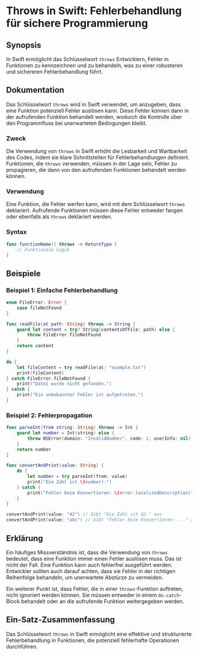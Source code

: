<!--
Meta Description: # Throws in Swift: Fehlerbehandlung für sichere Programmierung ## Synopsis In Swift ermöglicht das Schlüsselwort `throws` Entwicklern, Fehler in Funkt...
Meta Keywords: throws, fehler, die, swift, funktion
-->

# Throws in Swift: Fehlerbehandlung für sichere Programmierung

## Synopsis
In Swift ermöglicht das Schlüsselwort `throws` Entwicklern, Fehler in Funktionen zu kennzeichnen und zu behandeln, was zu einer robusteren und sichereren Fehlerbehandlung führt.

## Dokumentation
Das Schlüsselwort `throws` wird in Swift verwendet, um anzugeben, dass eine Funktion potenziell Fehler auslösen kann. Diese Fehler können dann in der aufrufenden Funktion behandelt werden, wodurch die Kontrolle über den Programmfluss bei unerwarteten Bedingungen bleibt.

### Zweck
Die Verwendung von `throws` in Swift erhöht die Lesbarkeit und Wartbarkeit des Codes, indem sie klare Schnittstellen für Fehlerbehandlungen definiert. Funktionen, die `throws` verwenden, müssen in der Lage sein, Fehler zu propagieren, die dann von den aufrufenden Funktionen behandelt werden können.

### Verwendung
Eine Funktion, die Fehler werfen kann, wird mit dem Schlüsselwort `throws` deklariert. Aufrufende Funktionen müssen diese Fehler entweder fangen oder ebenfalls als `throws` deklariert werden.

### Syntax
```swift
func functionName() throws -> ReturnType {
    // Funktionale Logik
}
```

## Beispiele

### Beispiel 1: Einfache Fehlerbehandlung
```swift
enum FileError: Error {
    case fileNotFound
}

func readFile(at path: String) throws -> String {
    guard let content = try? String(contentsOfFile: path) else {
        throw FileError.fileNotFound
    }
    return content
}

do {
    let fileContent = try readFile(at: "example.txt")
    print(fileContent)
} catch FileError.fileNotFound {
    print("Datei wurde nicht gefunden.")
} catch {
    print("Ein unbekannter Fehler ist aufgetreten.")
}
```

### Beispiel 2: Fehlerpropagation
```swift
func parseInt(from string: String) throws -> Int {
    guard let number = Int(string) else {
        throw NSError(domain: "InvalidNumber", code: 1, userInfo: nil)
    }
    return number
}

func convertAndPrint(value: String) {
    do {
        let number = try parseInt(from: value)
        print("Die Zahl ist \(number).")
    } catch {
        print("Fehler beim Konvertieren: \(error.localizedDescription)")
    }
}

convertAndPrint(value: "42") // Gibt "Die Zahl ist 42." aus
convertAndPrint(value: "abc") // Gibt "Fehler beim Konvertieren: ..." aus
```

## Erklärung
Ein häufiges Missverständnis ist, dass die Verwendung von `throws` bedeutet, dass eine Funktion immer einen Fehler auslösen muss. Das ist nicht der Fall. Eine Funktion kann auch fehlerfrei ausgeführt werden. Entwickler sollten auch darauf achten, dass sie Fehler in der richtigen Reihenfolge behandeln, um unerwartete Abstürze zu vermeiden.

Ein weiterer Punkt ist, dass Fehler, die in einer `throws`-Funktion auftreten, nicht ignoriert werden können. Sie müssen entweder in einem `do-catch`-Block behandelt oder an die aufrufende Funktion weitergegeben werden.

## Ein-Satz-Zusammenfassung
Das Schlüsselwort `throws` in Swift ermöglicht eine effektive und strukturierte Fehlerbehandlung in Funktionen, die potenziell fehlerhafte Operationen durchführen.